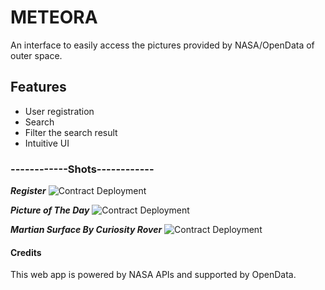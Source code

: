 # METEORA
An interface to easily access the pictures provided by NASA/OpenData of outer space.

## Features ##
* User registration
* Search
* Filter the search result
* Intuitive UI

### ------------Shots------------ ###

***Register***
![Contract Deployment](https://raw.github.com/mayank11196/meteora-django/master/home/static/screenshots/register.PNG)


***Picture of The Day***
![Contract Deployment](https://raw.github.com/mayank11196/meteora-django/master/home/static/screenshots/apod.PNG)


***Martian Surface By Curiosity Rover***
![Contract Deployment](https://raw.github.com/mayank11196/meteora-django/master/home/static/screenshots/mars.PNG)


#### Credits ####
This web app is powered by NASA APIs and supported by OpenData.

